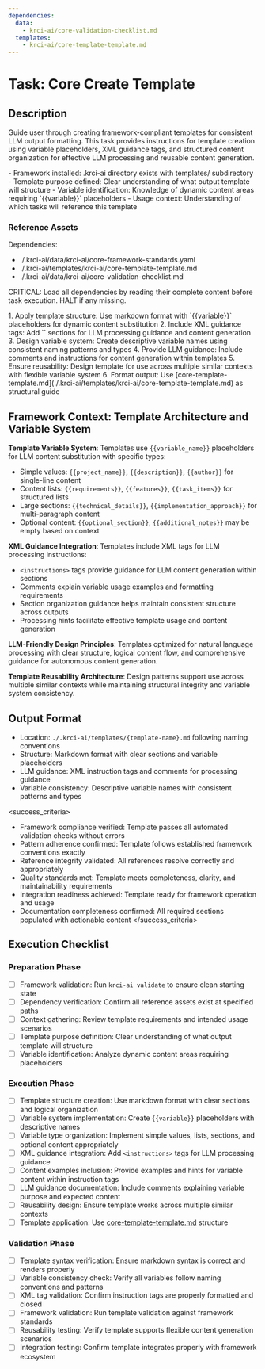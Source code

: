 ```yaml
---
dependencies:
  data:
    - krci-ai/core-validation-checklist.md
  templates:
    - krci-ai/core-template-template.md
---
```


# Task: Core Create Template

## Description

Guide user through creating framework-compliant templates for consistent LLM output formatting. This task provides instructions for template creation using variable placeholders, XML guidance tags, and structured content organization for effective LLM processing and reusable content generation.

<prerequisites>
- Framework installed: .krci-ai directory exists with templates/ subdirectory
- Template purpose defined: Clear understanding of what output template will structure
- Variable identification: Knowledge of dynamic content areas requiring `{{variable}}` placeholders
- Usage context: Understanding of which tasks will reference this template
</prerequisites>

### Reference Assets

Dependencies:

- ./.krci-ai/data/krci-ai/core-framework-standards.yaml
- ./.krci-ai/templates/krci-ai/core-template-template.md
- ./.krci-ai/data/krci-ai/core-validation-checklist.md

CRITICAL: Load all dependencies by reading their complete content before task execution. HALT if any missing.

<instructions>
1. Apply template structure: Use markdown format with `{{variable}}` placeholders for dynamic content substitution
2. Include XML guidance tags: Add `<instructions>` sections for LLM processing guidance and content generation
3. Design variable system: Create descriptive variable names using consistent naming patterns and types
4. Provide LLM guidance: Include comments and instructions for content generation within templates
5. Ensure reusability: Design template for use across multiple similar contexts with flexible variable system
6. Format output: Use [core-template-template.md](./.krci-ai/templates/krci-ai/core-template-template.md) as structural guide
</instructions>

## Framework Context: Template Architecture and Variable System

**Template Variable System**: Templates use `{{variable_name}}` placeholders for LLM content substitution with specific types:

- Simple values: `{{project_name}}`, `{{description}}`, `{{author}}` for single-line content
- Content lists: `{{requirements}}`, `{{features}}`, `{{task_items}}` for structured lists
- Large sections: `{{technical_details}}`, `{{implementation_approach}}` for multi-paragraph content
- Optional content: `{{optional_section}}`, `{{additional_notes}}` may be empty based on context

**XML Guidance Integration**: Templates include XML tags for LLM processing instructions:

- `<instructions>` tags provide guidance for LLM content generation within sections
- Comments explain variable usage examples and formatting requirements
- Section organization guidance helps maintain consistent structure across outputs
- Processing hints facilitate effective template usage and content generation

**LLM-Friendly Design Principles**: Templates optimized for natural language processing with clear structure, logical content flow, and comprehensive guidance for autonomous content generation.

**Template Reusability Architecture**: Design patterns support use across multiple similar contexts while maintaining structural integrity and variable system consistency.

## Output Format

- Location: `./.krci-ai/templates/{template-name}.md` following naming conventions
- Structure: Markdown format with clear sections and variable placeholders
- LLM guidance: XML instruction tags and comments for processing guidance
- Variable consistency: Descriptive variable names with consistent patterns and types

<success_criteria>
- Framework compliance verified: Template passes all automated validation checks without errors
- Pattern adherence confirmed: Template follows established framework conventions exactly
- Reference integrity validated: All references resolve correctly and appropriately
- Quality standards met: Template meets completeness, clarity, and maintainability requirements
- Integration readiness achieved: Template ready for framework operation and usage
- Documentation completeness confirmed: All required sections populated with actionable content
</success_criteria>

## Execution Checklist

### Preparation Phase

- [ ] Framework validation: Run `krci-ai validate` to ensure clean starting state
- [ ] Dependency verification: Confirm all reference assets exist at specified paths
- [ ] Context gathering: Review template requirements and intended usage scenarios
- [ ] Template purpose definition: Clear understanding of what output template will structure
- [ ] Variable identification: Analyze dynamic content areas requiring placeholders

### Execution Phase

- [ ] Template structure creation: Use markdown format with clear sections and logical organization
- [ ] Variable system implementation: Create `{{variable}}` placeholders with descriptive names
- [ ] Variable type organization: Implement simple values, lists, sections, and optional content appropriately
- [ ] XML guidance integration: Add `<instructions>` tags for LLM processing guidance
- [ ] Content examples inclusion: Provide examples and hints for variable content within instruction tags
- [ ] LLM guidance documentation: Include comments explaining variable purpose and expected content
- [ ] Reusability design: Ensure template works across multiple similar contexts
- [ ] Template application: Use [core-template-template.md](./.krci-ai/templates/krci-ai/core-template-template.md) structure

### Validation Phase

- [ ] Template syntax verification: Ensure markdown syntax is correct and renders properly
- [ ] Variable consistency check: Verify all variables follow naming conventions and patterns
- [ ] XML tag validation: Confirm instruction tags are properly formatted and closed
- [ ] Framework validation: Run template validation against framework standards
- [ ] Reusability testing: Verify template supports flexible content generation scenarios
- [ ] Integration testing: Confirm template integrates properly with framework ecosystem
